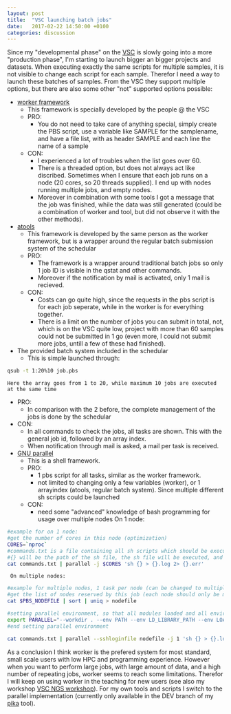 ```yaml
---
layout: post
title:  "VSC launching batch jobs"
date:   2017-02-22 14:50:00 +0100
categories: discussion
---
```


Since my "developmental phase" on the [VSC](https://www.vscentrum.be/) is slowly going into a more "production phase", I'm starting to launch bigger an bigger projects and datasets. When executing exactly the same scripts for multiple samples, it is not visible to change each script for each sample. Therefor I need a way to launch these batches of samples. From the VSC they support multiple options, but there are also some other "not" supported options possible:
* [worker framework](https://github.com/gjbex/worker)
  * This framework is specially developed by the people @ the VSC
  * PRO: 
    * You do not need to take care of anything special, simply create the PBS script, use a variable like SAMPLE for the samplename, and have a file list, with as header SAMPLE and each line the name of a sample
  * CON: 
    * I experienced a lot of troubles when the list goes over 60. 
    * There is a threaded option, but does not always act like discribed. Sometimes when I ensure that each job runs on a node (20 cores, so 20 threads supplied). I end up with nodes running multiple jobs, and empty nodes. 
    * Moreover in combination with some tools I got a message that the job was finished, while the data was still generated (could be a combination of worker and tool, but did not observe it with the other methods).
* [atools](https://github.com/gjbex/atools)
  * This framework is developed by the same person as the worker framework, but is a wrapper around the regular batch submission system of the schedular
  * PRO: 
    * The framework is a wrapper around traditional batch jobs so only 1 job ID is visible in the qstat and other commands. 
    * Moreover if the notification by mail is activated, only 1 mail is recieved.
  * CON: 
    * Costs can go quite high, since the requests in the pbs script is for each job seperate, while in the worker is for everything together. 
    * There is a limit on the number of jobs you can submit in total, not, which is on the VSC quite low, project with more than 60 samples could not be submitted in 1 go (even more, I could not submit more jobs, untill a few of these had finished).
* The provided batch system included in the schedular
  * This is simple launched through:
```bash
qsub -t 1:20%10 job.pbs
```
    Here the array goes from 1 to 20, while maximum 10 jobs are executed at the same time
  * PRO: 
    * In comparison with the 2 before, the complete management of the jobs is done by the schedular
  * CON: 
    * In all commands to check the jobs, all tasks are shown. This with the general job id, followed by an array index. 
    * When notification through mail is asked, a mail per task is received.
* [GNU parallel](https://www.gnu.org/software/parallel/)
  * This is a shell framework.
  * PRO: 
    * 1 pbs script for all tasks, similar as the worker framework. 
    * not limited to changing only a few variables (worker), or 1 arrayindex (atools, regular batch system). Since multiple different sh scripts could be launched
  * CON: 
    * need some "advanced" knowledge of bash programming for usage over multiple nodes
      On 1 node:

```bash
#example for on 1 node:
#get the number of cores in this node (optimization)
CORES=`nproc`
#commands.txt is a file containing all sh scripts which should be executed
#{} will be the path of the sh file, the sh file will be executed, and a log and error file will be created
cat commands.txt | parallel -j $CORES 'sh {} > {}.log 2> {}.err'
```
     On multiple nodes:

```bash
#example for multiple nodes, 1 task per node (can be changed to multiple tasks by changing the -j option like above)
#get the list of nodes reserved by this job (each node should only be mentioned once):
cat $PBS_NODEFILE | sort | uniq > nodefile

#setting parallel environment, so that all modules loaded and all environment variables of the pbs script are also available on the other nodes
export PARALLEL="--workdir . --env PATH --env LD_LIBRARY_PATH --env LOADEDMODULES --env _LMFILES_ --env MODULE_VERSION --env MODULEPATH --env MODULEVERSION_STACK --env MODULESHOME --env OMP_DYNAMICS --env OMP_MAX_ACTIVE_LEVELS --env OMP_NESTED --env OMP_NUM_THREADS --env OMP_SCHEDULE --env OMP_STACKSIZE --env OMP_THREAD_LIMIT --env OMP_WAIT_POLICY";
#end setting parallel environment

cat commands.txt | parallel --sshloginfile nodefile -j 1 'sh {} > {}.log 2> {}.err'
```

As a conclusion I think worker is the prefered system for most standard, small scale users with low HPC and programming experience. However when you want to perform large jobs, with large amount of data, and a high number of repeating jobs, worker seems to reach some limitations. Therefor I will keep on using worker in the teaching for new users (see also my workshop [VSC NGS workshop](https://github.com/GenomicsCoreLeuven/vsc_ngs_workshop)). For my own tools and scripts I switch to the parallel implementation (currently only available in the DEV branch of my [pika](https://github.com/GenomicsCoreLeuven/pika) tool).
